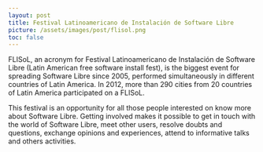 ```yaml
---
layout: post
title: Festival Latinoamericano de Instalación de Software Libre
picture: /assets/images/post/flisol.png
toc: false
---
```


FLISoL, an acronym for Festival Latinoamericano de Instalación de Software Libre (Latin American free software install fest), is the biggest event for spreading Software Libre since 2005, performed simultaneously in different countries of Latin America. In 2012, more than 290 cities from 20 countries of Latin America participated on a FLISoL.

This festival is an opportunity for all those people interested on know more about Software Libre. Getting involved makes it possible to get in touch with the world of Software Libre, meet other users, resolve doubts and questions, exchange opinions and experiences, attend to informative talks and others activities.
